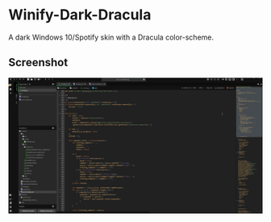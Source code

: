 # Winify-Dark-Dracula
A dark Windows 10/Spotify skin with a Dracula color-scheme.

## Screenshot
![screenshot](Screenshot.jpg)
